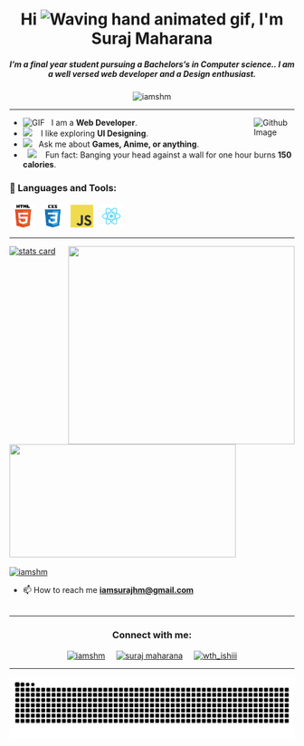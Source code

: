 

<h1 align="center">Hi <img src="https://raw.githubusercontent.com/nixin72/nixin72/master/wave.gif" 
         alt="Waving hand animated gif"
         height="45"
         width="45" />, I'm Suraj Maharana</h1>
<h5 align="center">
I’m a final year student pursuing a Bachelors’s in Computer science.. I am a well versed web developer and a Design enthusiast.
</h5>
<p align="center"> <img src="https://komarev.com/ghpvc/?username=iamshm&label=Profile%20views&color=0e75b6&style=flat" alt="iamshm" /> </p>

<hr></hr>

-  <img alt="GIF" src="https://github.com/SP-XD/SP-XD/blob/main/images/Developer.gif" width="25" /> &nbsp; I am a **Web Developer**. <img width="15%" align="right" alt="Github Image" src="https://github.com/SP-XD/SP-XD/blob/main/images/linux_rounded.gif?raw=true" /><br>
- <img src="https://github.com/SP-XD/SP-XD/blob/main/images/hyperkitty.gif?raw=true" width="20" />&nbsp;&nbsp;&nbsp; I like exploring **UI Designing**. <br>
- <img src="https://github.com/SP-XD/SP-XD/blob/main/images/message.gif?raw=true" width="25" />&nbsp;&nbsp; Ask me about **Games, Anime, or anything**. <br>
- &nbsp;&nbsp;<img src="https://github.com/SP-XD/SP-XD/blob/main/images/lightning.gif?raw=true" width="12" />&nbsp;&nbsp;&nbsp;&nbsp;Fun fact: Banging your head against a wall for one hour burns **150 calories**.<br>

<div >
  
### 🧰 Languages and Tools:
<p >
  <img src="https://raw.githubusercontent.com/github/explore/80688e429a7d4ef2fca1e82350fe8e3517d3494d/topics/html/html.png" alt="HTML" height="40" style="vertical-align:top; margin:4px">
  <img src="https://raw.githubusercontent.com/github/explore/80688e429a7d4ef2fca1e82350fe8e3517d3494d/topics/css/css.png" alt="CSS" height="40" style="vertical-align:top; margin:4px">
<img src="https://raw.githubusercontent.com/github/explore/80688e429a7d4ef2fca1e82350fe8e3517d3494d/topics/javascript/javascript.png" alt="Javascript" height="40" style="vertical-align:top; margin:4px">
<img src="https://raw.githubusercontent.com/github/explore/80688e429a7d4ef2fca1e82350fe8e3517d3494d/topics/react/react.png" alt="React" height="40" style="vertical-align:top; margin:4px">

</p>

<hr></hr>
</div>
<p>
<a align= "center" href="https://github.com/iamshm">
<img alt= "stats card" height="200px" width="400" src="https://github-readme-streak-stats.herokuapp.com/?user=iamshm&theme=radical">
<img align="right" height="350" width="400" src="https://cdn.dribbble.com/users/2238041/screenshots/4763918/working.gif" /> </a>
</p>
<img height="200px" width="400" src="https://github-readme-stats.vercel.app/api?username=iamshm&count_private=true&theme=radical&show_icons=true" />

<p align="left"> <a href="https://twitter.com/iamshm" target="blank"><img src="https://img.shields.io/twitter/follow/iamshm?logo=twitter&style=for-the-badge" alt="iamshm" /></a> </p>

- 📫 How to reach me **iamsurajhm@gmail.com**
<br><br>
<hr>

<h3 align="center">Connect with me:</h3>
<p align="center">
<a href="https://twitter.com/iam_shm" target="blank"><img align="center" src="https://img.icons8.com/cute-clipart/64/000000/twitter.png" alt="iamshm" height="50" width="50" /></a> &nbsp;&nbsp;&nbsp;
<a href="https://www.linkedin.com/in/suraj99/" target="blank"><img align="center" src="https://img.icons8.com/cute-clipart/64/000000/linkedin.png" alt="suraj maharana" height="50" width="50" /></a>&nbsp;&nbsp;&nbsp;&nbsp;
<a href="https://www.instagram.com/iam__shm/" target="blank"><img align="center" src="https://img.icons8.com/cute-clipart/64/000000/instagram-new.png" alt="wth_ishiii" height="50" width="50" /></a>
</p>

<hr>

<p align="center">
  <img src="https://github.com/iamshm/iamshm/raw/output/github-contribution-grid-snake.svg" alt="snake"></center>
</p>
